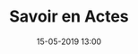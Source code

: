 ---
title: Savoir en Actes
slug: savoir-en-actes-plaquette
date: '15-05-2019 13:00'
taxonomy:
    tag: [Identité visuelle, Maquettage]
    technique: [Photoshop, In Design]
    client: [Savoir en Actes]
vignette: 12.jpg
mission: Création de la plaquette
liens:
    - url: https://savoirenactes.info/
      titre: Voir le site
    - url: ../portfolio/savoir-en-actes-allegories
      titre: Voir les illus du dernier spectacle
    - url: ../portfolio/savoir-en-actes-site-loup
      titre: Voir la page web
---